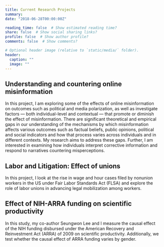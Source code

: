 ```yaml
---
title: Current Research Projects
summary: 
date: "2018-06-28T00:00:00Z"

reading_time: false  # Show estimated reading time?
share: false  # Show social sharing links?
profile: false  # Show author profile?
comments: false  # Show comments?

# Optional header image (relative to `static/media/` folder).
header:
  caption: ""
  image: ""
---
```


## **Understanding and countering online misinformation**

In this project, I am exploring some of the effects of online misinformation on outcomes such as political and media polarization, as well as investigate factors — both individual-level and contextual — that promote or diminish the effect of misinformation.  There are significant theoretical and empirical gaps in our understanding of the mechanisms by which misinformation affects various outcomes such as factual beliefs, public opinions, political and social indicators and how that process varies across individuals and in different contexts. My research aims to address these gaps. Further, I am interested in examining how individuals interpret corrective information and respond to narratives countering misperceptions.

## **Labor and Litigation: Effect of unions**

In this project, I look at the rise in wage and hour cases filed by nonunion workers in the US under Fair Labor Standards Act (FLSA) and explore the role of labor unions in advancing legal mobilization among workers.

## **Effect of NIH-ARRA funding on scientific productivity**

In this study, my co-author Seungwon Lee and I measure the causal effect of the NIH funding disbursed under the American Recovery and Reinvestment Act (ARRA) of 2009 on scientific productivity. Additionally, we test whether the causal effect of ARRA funding varies by gender.


